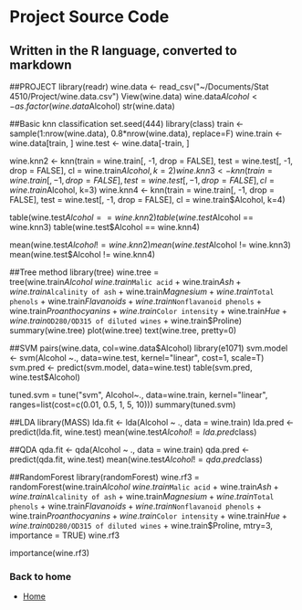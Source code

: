 # Project Source Code
## Written in the R language, converted to markdown

##PROJECT
library(readr)
wine.data <- read_csv("~/Documents/Stat 4510/Project/wine.data.csv")
View(wine.data)
wine.data$Alcohol <- as.factor(wine.data$Alcohol)
str(wine.data)

##Basic knn classification
set.seed(444)
library(class)
train <- sample(1:nrow(wine.data), 0.8*nrow(wine.data), replace=F)
wine.train <- wine.data[train, ]
wine.test <- wine.data[-train, ]

wine.knn2 <- knn(train = wine.train[, -1, drop = FALSE],
                test = wine.test[, -1, drop = FALSE],
                cl = wine.train$Alcohol,
                k=2)
wine.knn3 <- knn(train = wine.train[, -1, drop = FALSE],
                test = wine.test[, -1, drop = FALSE],
                cl = wine.train$Alcohol,
                k=3)
wine.knn4 <- knn(train = wine.train[, -1, drop = FALSE],
                test = wine.test[, -1, drop = FALSE],
                cl = wine.train$Alcohol,
                k=4)

table(wine.test$Alcohol == wine.knn2)
table(wine.test$Alcohol == wine.knn3)
table(wine.test$Alcohol == wine.knn4)

mean(wine.test$Alcohol != wine.knn2)
mean(wine.test$Alcohol != wine.knn3)
mean(wine.test$Alcohol != wine.knn4)





##Tree method
library(tree)
wine.tree = tree(wine.train$Alcohol ~ wine.train$`Malic acid` + wine.train$Ash + wine.train$`Alcalinity of ash`
                + wine.train$Magnesium + wine.train$`Total phenols` + wine.train$Flavanoids + wine.train$`Nonflavanoid phenols`
                + wine.train$Proanthocyanins + wine.train$`Color intensity` + wine.train$Hue + wine.train$`OD280/OD315 of diluted wines`
                + wine.train$Proline)
summary(wine.tree)
plot(wine.tree)
text(wine.tree, pretty=0)

##SVM
pairs(wine.data, col=wine.data$Alcohol)
library(e1071)
svm.model <- svm(Alcohol ~., data=wine.test,
                 kernel="linear", cost=1, scale=T)
svm.pred <- predict(svm.model, data=wine.test)
table(svm.pred, wine.test$Alcohol)


tuned.svm = tune("svm", Alcohol~., data=wine.train,
                 kernel="linear", ranges=list(cost=c(0.01, 0.5, 1, 5, 10)))
summary(tuned.svm)

##LDA
library(MASS)
lda.fit <- lda(Alcohol ~ ., data = wine.train)
lda.pred <- predict(lda.fit, wine.test)
mean(wine.test$Alcohol != lda.pred$class)

##QDA
qda.fit <- qda(Alcohol ~ ., data = wine.train)
qda.pred <- predict(qda.fit, wine.test)
mean(wine.test$Alcohol != qda.pred$class)

##RandomForest
library(randomForest)
wine.rf3 = randomForest(wine.train$Alcohol ~ wine.train$`Malic acid` + wine.train$Ash + wine.train$`Alcalinity of ash`
                         + wine.train$Magnesium + wine.train$`Total phenols` + wine.train$Flavanoids + wine.train$`Nonflavanoid phenols`
                         + wine.train$Proanthocyanins + wine.train$`Color intensity` + wine.train$Hue + wine.train$`OD280/OD315 of diluted wines`
                         + wine.train$Proline, mtry=3, importance = TRUE)
wine.rf3

importance(wine.rf3)

### Back to home
* [Home](/README.md)

